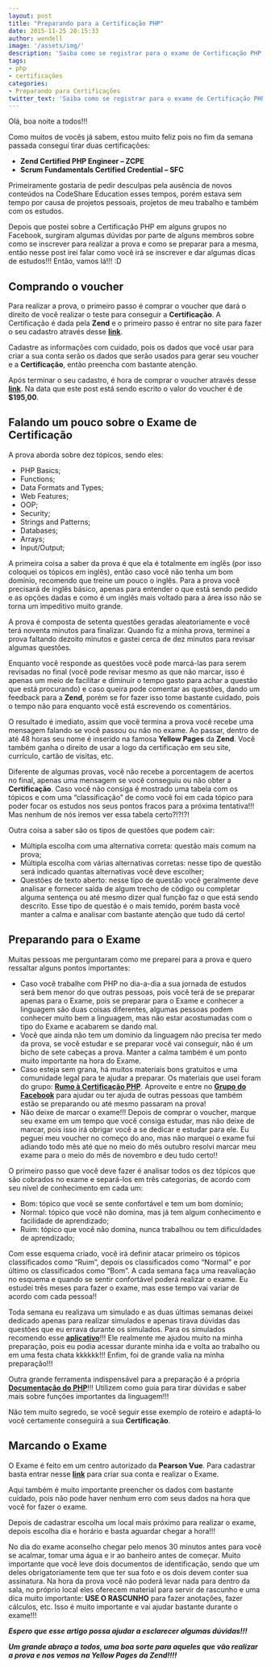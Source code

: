 ```yaml
---
layout: post
title: "Preparando para a Certificação PHP"
date: 2015-11-25 20:15:33
author: wendell
image: '/assets/img/'
description: 'Saiba como se registrar para o exame de Certificação PHP da Zend e confira várias dicas de estudo para se preparar'
tags:
- php
- certificações
categories:
- Preparando para Certificações
twitter_text: 'Saiba como se registrar para o exame de Certificação PHP da Zend e confira várias dicas de estudo para se preparar'
---
```


Olá, boa noite a todos!!!

Como muitos de vocês já sabem, estou muito feliz pois no fim da semana passada consegui tirar duas certificações:

- **Zend Certified PHP Engineer – ZCPE**
- **Scrum Fundamentals Certified Credential – SFC**

Primeiramente gostaria de pedir desculpas pela ausência de novos conteúdos na CodeShare Education esses tempos, porém estava sem tempo por causa de projetos pessoais, projetos de meu trabalho e também com os estudos.

Depois que postei sobre a Certificação PHP em alguns grupos no Facebook, surgiram algumas dúvidas por parte de alguns membros sobre como se inscrever para realizar a prova e como se preparar para a mesma, então nesse post irei falar como você irá se inscrever e dar algumas dicas de estudos!!! Então, vamos lá!!! :D

## Comprando o voucher

Para realizar a prova, o primeiro passo é comprar o voucher que dará o direito de você realizar o teste para conseguir a **Certificação**. A Certificação é dada pela **Zend** e o primeiro passo é entrar no site para fazer o seu cadastro através desse **[link](https://www.zend.com/en/user/login#reg)**.

Cadastre as informações com cuidado, pois os dados que você usar para criar a sua conta serão os dados que serão usados para gerar seu voucher e a **Certificação**, então preencha com bastante atenção.

Após terminar o seu cadastro, é hora de comprar o voucher através desse **[link](https://www.zend.com/en/services/certification/php-5-certification)**. Na data que este post está sendo escrito o valor do voucher é de **$195,00**.

## Falando um pouco sobre o Exame de Certificação

A prova aborda sobre dez tópicos, sendo eles:

- PHP Basics;
- Functions;
- Data Formats and Types;
- Web Features;
- OOP;
- Security;
- Strings and Patterns;
- Databases;
- Arrays;
- Input/Output;

A primeira coisa a saber da prova é que ela é totalmente em inglês (por isso coloquei os tópicos em inglês), então caso você não tenha um bom domínio, recomendo que treine um pouco o inglês. Para a prova você precisará de inglês básico, apenas para entender o que está sendo pedido e as opções dadas e como é um inglês mais voltado para a área isso não se torna um impeditivo muito grande.

A prova é composta de setenta questões geradas aleatoriamente e você terá noventa minutos para finalizar. Quando fiz a minha prova, terminei a prova faltando dezoito minutos e gastei cerca de dez minutos para revisar algumas questões.

Enquanto você responde as questões você pode marcá-las para serem revisadas no final (você pode revisar mesmo as que não marcar, isso é apenas um meio de facilitar e diminuir o tempo gasto para achar a questão que está procurando) e caso queira pode comentar as questões, dando um feedback para a **Zend**, porém se for fazer isso tome bastante cuidado, pois o tempo não para enquanto você está escrevendo os comentários.

O resultado é imediato, assim que você termina a prova você recebe uma mensagem falando se você passou ou não no exame. Ao passar, dentro de até 48 horas seu nome é inserido na famosa **Yellow Pages** da **Zend**. Você também ganha o direito de usar a logo da certificação em seu site, currículo, cartão de visitas, etc.

Diferente de algumas provas, você não recebe a porcentagem de acertos no final, apenas uma mensagem se você conseguiu ou não obter a **Certificação**. Caso você não consiga é mostrado uma tabela com os tópicos e com uma “classificação” de como você foi em cada tópico para poder focar os estudos nos seus pontos fracos para a próxima tentativa!!! Mas nenhum de nós iremos ver essa tabela certo?!?!?!

Outra coisa a saber são os tipos de questões que podem cair:

- Múltipla escolha com uma alternativa correta: questão mais comum na prova;
- Múltipla escolha com várias alternativas corretas: nesse tipo de questão será indicado quantas alternativas você deve escolher;
- Questões de texto aberto: nesse tipo de questão você geralmente deve analisar e fornecer saída de algum trecho de código ou completar alguma sentença ou até mesmo dizer qual função faz o que está sendo descrito. Esse tipo de questão é o mais temido, porém basta você manter a calma e analisar com bastante atenção que tudo dá certo!

## Preparando para o Exame

Muitas pessoas me perguntaram como me preparei para a prova e quero ressaltar alguns pontos importantes:

- Caso você trabalhe com PHP no dia-a-dia a sua jornada de estudos será bem menor do que outras pessoas, pois você terá de se preparar apenas para o Exame, pois se preparar para o Exame e conhecer a linguagem são duas coisas diferentes, algumas pessoas podem conhecer muito bem a linguagem, mas não estar acostumadas com o tipo do Exame e acabarem se dando mal.
- Você que ainda não tem um domínio da linguagem não precisa ter medo da prova, se você estudar e se preparar você vai conseguir, não é um bicho de sete cabeças a prova. Manter a calma também é um ponto muito importante na hora do Exame.
- Caso esteja sem grana, há muitos materiais bons gratuitos e uma comunidade legal para te ajudar a preparar. Os materiais que usei foram do grupo: **[Rumo à Certificação PHP](https://groups.google.com/forum/?hl=pt&fromgroups#!forum/rumo-a-certificacao-php)**. Aproveite e entre no **[Grupo do Facebook](https://www.facebook.com/groups/434330716587436/)** para ajudar ou ter ajuda de outras pessoas que também estão se preparando ou até mesmo passaram na prova!
- Não deixe de marcar o exame!!! Depois de comprar o voucher, marque seu exame em um tempo que você consiga estudar, mas não deixe de marcar, pois isso irá obrigar você a se dedicar e estudar para ele. Eu peguei meu voucher no começo do ano, mas não marquei o exame  fui adiando todo mês até que no meio do mês outubro resolvi marcar meu exame para o meio do mês de novembro e deu tudo certo!!

O primeiro passo que você deve fazer é analisar todos os dez tópicos que são cobrados no exame e separá-los em três categorias, de acordo com seu nível de conhecimento em cada um:

- Bom: tópico que você se sente confortável e tem um bom domínio;
- Normal: tópico que você não domina, mas já tem algum conhecimento e facilidade de aprendizado;
- Ruim: tópico que você não domina, nunca trabalhou ou tem dificuldades de aprendizado;

Com esse esquema criado, você irá definir atacar primeiro os tópicos classificados como “Ruim”, depois os classificados como “Normal” e por último os classificados como “Bom”. A cada semana faça uma reavaliação no esquema e quando se sentir confortável poderá realizar o exame. Eu estudei três meses para fazer o exame, mas esse tempo vai variar de acordo com cada pessoa!!

Toda semana eu realizava um simulado e as duas últimas semanas deixei dedicado apenas para realizar simulados e apenas tirava dúvidas das questões que eu errava durante os simulados. Para os simulados recomendo esse **[aplicativo](https://play.google.com/store/apps/details?id=com.quiz.php)**!!! Ele realmente me ajudou muito na minha preparação,  pois eu podia acessar durante minha ida e volta ao trabalho ou em uma festa chata kkkkkk!!! Enfim, foi de grande valia na minha preparação!!!

Outra grande ferramenta indispensável para a preparação é a própria **[Documentação do PHP](http://php.net/)**!!! Utilizem como guia para tirar dúvidas e saber mais sobre funções importantes da linguagem!!!

Não tem muito segredo, se você seguir esse exemplo de roteiro e adaptá-lo você certamente conseguirá a sua **Certificação**.

## Marcando o Exame

O Exame é feito em um centro autorizado da **Pearson Vue**. Para cadastrar basta entrar nesse **[link](https://www8.pearsonvue.com/testtaker/profile/create/SignUp/ZENDTECHNOLOGIE)** para criar sua conta e realizar o Exame.

Aqui também é muito importante preencher os dados com bastante cuidado, pois não pode haver nenhum erro com seus dados na hora que você for fazer o exame.

Depois de cadastrar escolha um local mais próximo para realizar o exame, depois escolha dia e horário e basta aguardar chegar a hora!!!

No dia do exame aconselho chegar pelo menos 30 minutos antes para você se acalmar, tomar uma água e ir ao banheiro antes de começar. Muito importante que você leve dois documentos de identificação, sendo que um deles obrigatoriamente tem que ter sua foto e os dois devem conter sua assinatura. Na hora da prova você não poderá levar nada para dentro da sala, no próprio local eles oferecem material para servir de rascunho e uma dica muito importante: **USE O RASCUNHO** para fazer anotações, fazer cálculos, etc. Isso é muito importante e vai ajudar bastante durante o exame!!!

***Espero que esse artigo possa ajudar a esclarecer algumas dúvidas!!!***

***Um grande abraço a todos, uma boa sorte para aqueles que vão realizar a prova e nos vemos na Yellow Pages da Zend!!!!***

